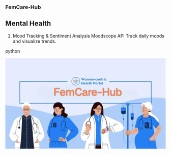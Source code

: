 ### FemCare-Hub 
## Mental Health 
1. Mood Tracking & Sentiment Analysis
Moodscope API
Track daily moods and visualize trends.

python

<img src="FemCare-Hub images\FemCare-Hub main image.jpg">
